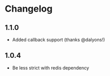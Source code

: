 Changelog
=========

1.1.0
-----
-   Added callback support (thanks @dalyons!)

1.0.4
-----
-   Be less strict with redis dependency
